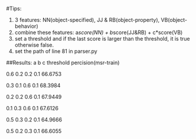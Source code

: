 #Tips:
1. 3 features: NN(object-specified), JJ & RB(object-property), VB(object-behavior)
2. combine these features: a*score(NN) + b*score(JJ&RB) + c*score(VB)
3. set a threshold and if the last score is larger than the threshold, it is true otherwise false.
4. set the path of line 81 in parser.py

##Results:
a	b	c	threshold	percision(msr-train)

0.6	0.2	0.2	0.1			66.6753

0.3	0.1	0.6	0.1			68.3984

0.2	0.2	0.6	0.1			67.9449

0.1	0.3	0.6	0.1			67.6126

0.5	0.3	0.2	0.1			64.9666

0.5	0.2	0.3	0.1			66.6055
